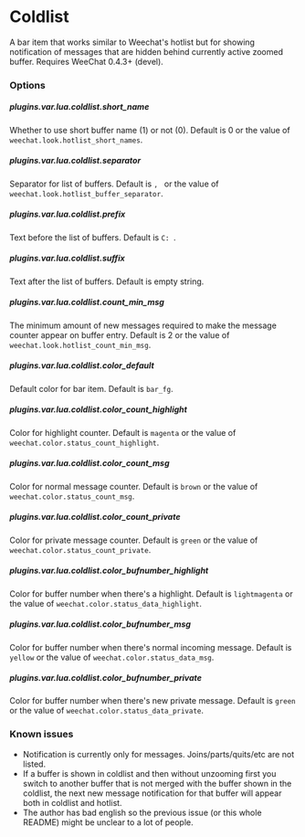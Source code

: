 # Coldlist

A bar item that works similar to Weechat's hotlist but for showing notification
of messages that are hidden behind currently active zoomed buffer. Requires
WeeChat 0.4.3+ (devel).

### Options

##### plugins.var.lua.coldlist.short_name

Whether to use short buffer name (1) or not (0). Default is 0 or the value of
`weechat.look.hotlist_short_names`.

##### plugins.var.lua.coldlist.separator

Separator for list of buffers. Default is `, ` or the value of
`weechat.look.hotlist_buffer_separator`.

##### plugins.var.lua.coldlist.prefix

Text before the list of buffers. Default is `C: `.

##### plugins.var.lua.coldlist.suffix

Text after the list of buffers. Default is empty string.

##### plugins.var.lua.coldlist.count_min_msg

The minimum amount of new messages required to make the message counter appear
on buffer entry. Default is 2 or the value of
`weechat.look.hotlist_count_min_msg`.

##### plugins.var.lua.coldlist.color_default

Default color for bar item. Default is `bar_fg`.

##### plugins.var.lua.coldlist.color_count_highlight

Color for highlight counter. Default is `magenta` or the value of
`weechat.color.status_count_highlight`.

##### plugins.var.lua.coldlist.color_count_msg

Color for normal message counter. Default is `brown` or the value of
`weechat.color.status_count_msg`.

##### plugins.var.lua.coldlist.color_count_private

Color for private message counter. Default is `green` or the value of
`weechat.color.status_count_private`.

##### plugins.var.lua.coldlist.color_bufnumber_highlight

Color for buffer number when there's a highlight. Default is `lightmagenta` or
the value of  `weechat.color.status_data_highlight`.

##### plugins.var.lua.coldlist.color_bufnumber_msg

Color for buffer number when there's normal incoming message. Default is
`yellow` or the value of `weechat.color.status_data_msg`.

##### plugins.var.lua.coldlist.color_bufnumber_private

Color for buffer number when there's new private message. Default is `green` or
the value of `weechat.color.status_data_private`.


### Known issues

- Notification is currently only for messages. Joins/parts/quits/etc are not
  listed.
- If a buffer is shown in coldlist and then without unzooming first you switch to
  another buffer that is not merged with the buffer shown in the coldlist, the
  next new message notification for that buffer will appear both in coldlist and
  hotlist.
- The author has bad english so the previous issue (or this whole README) might
  be unclear to a lot of people.

